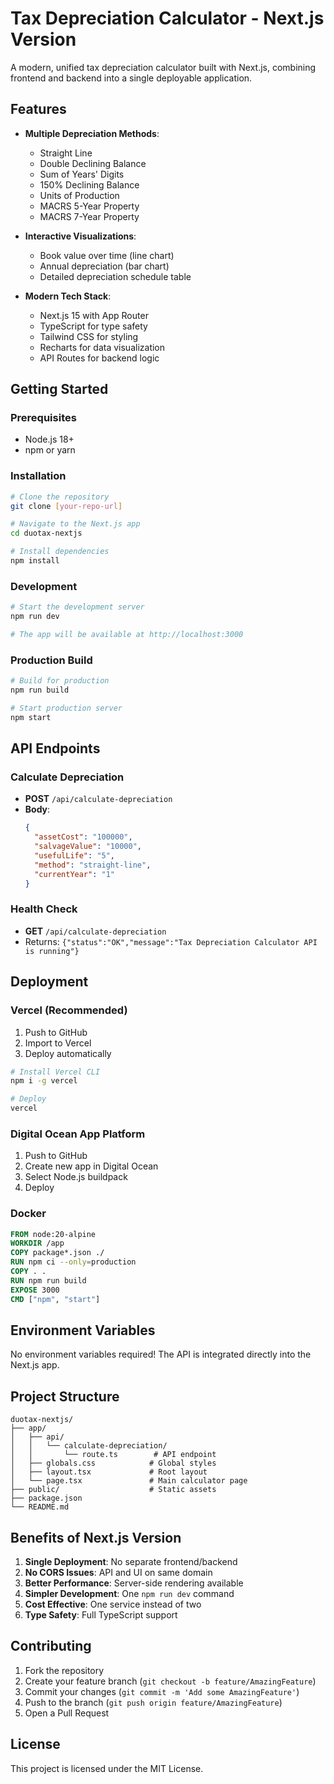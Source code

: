 # Tax Depreciation Calculator - Next.js Version

A modern, unified tax depreciation calculator built with Next.js, combining frontend and backend into a single deployable application.

## Features

- **Multiple Depreciation Methods**:
  - Straight Line
  - Double Declining Balance
  - Sum of Years' Digits
  - 150% Declining Balance
  - Units of Production
  - MACRS 5-Year Property
  - MACRS 7-Year Property

- **Interactive Visualizations**: 
  - Book value over time (line chart)
  - Annual depreciation (bar chart)
  - Detailed depreciation schedule table

- **Modern Tech Stack**:
  - Next.js 15 with App Router
  - TypeScript for type safety
  - Tailwind CSS for styling
  - Recharts for data visualization
  - API Routes for backend logic

## Getting Started

### Prerequisites

- Node.js 18+ 
- npm or yarn

### Installation

```bash
# Clone the repository
git clone [your-repo-url]

# Navigate to the Next.js app
cd duotax-nextjs

# Install dependencies
npm install
```

### Development

```bash
# Start the development server
npm run dev

# The app will be available at http://localhost:3000
```

### Production Build

```bash
# Build for production
npm run build

# Start production server
npm start
```

## API Endpoints

### Calculate Depreciation
- **POST** `/api/calculate-depreciation`
- **Body**:
  ```json
  {
    "assetCost": "100000",
    "salvageValue": "10000",
    "usefulLife": "5",
    "method": "straight-line",
    "currentYear": "1"
  }
  ```

### Health Check
- **GET** `/api/calculate-depreciation`
- Returns: `{"status":"OK","message":"Tax Depreciation Calculator API is running"}`

## Deployment

### Vercel (Recommended)

1. Push to GitHub
2. Import to Vercel
3. Deploy automatically

```bash
# Install Vercel CLI
npm i -g vercel

# Deploy
vercel
```

### Digital Ocean App Platform

1. Push to GitHub
2. Create new app in Digital Ocean
3. Select Node.js buildpack
4. Deploy

### Docker

```dockerfile
FROM node:20-alpine
WORKDIR /app
COPY package*.json ./
RUN npm ci --only=production
COPY . .
RUN npm run build
EXPOSE 3000
CMD ["npm", "start"]
```

## Environment Variables

No environment variables required! The API is integrated directly into the Next.js app.

## Project Structure

```
duotax-nextjs/
├── app/
│   ├── api/
│   │   └── calculate-depreciation/
│   │       └── route.ts        # API endpoint
│   ├── globals.css            # Global styles
│   ├── layout.tsx             # Root layout
│   └── page.tsx               # Main calculator page
├── public/                    # Static assets
├── package.json
└── README.md
```

## Benefits of Next.js Version

1. **Single Deployment**: No separate frontend/backend
2. **No CORS Issues**: API and UI on same domain
3. **Better Performance**: Server-side rendering available
4. **Simpler Development**: One `npm run dev` command
5. **Cost Effective**: One service instead of two
6. **Type Safety**: Full TypeScript support

## Contributing

1. Fork the repository
2. Create your feature branch (`git checkout -b feature/AmazingFeature`)
3. Commit your changes (`git commit -m 'Add some AmazingFeature'`)
4. Push to the branch (`git push origin feature/AmazingFeature`)
5. Open a Pull Request

## License

This project is licensed under the MIT License.
